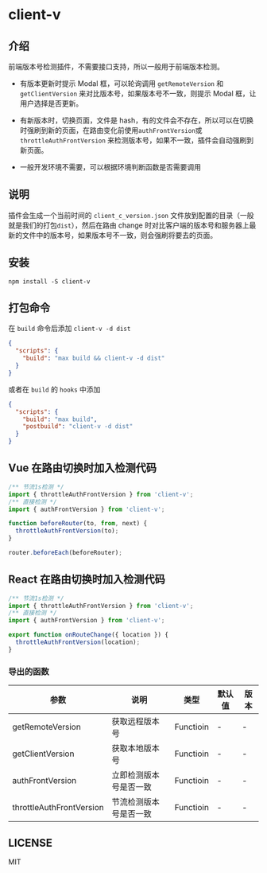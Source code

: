 # client-v

## 介绍

前端版本号检测插件，不需要接口支持，所以一般用于前端版本检测。

- 有版本更新时提示 Modal 框，可以轮询调用 `getRemoteVersion` 和 `getClientVersion` 来对比版本号，如果版本号不一致，则提示 Modal 框，让用户选择是否更新。

- 有新版本时，切换页面，文件是 hash，有的文件会不存在，所以可以在切换时强刷到新的页面，在路由变化前使用`authFrontVersion`或`throttleAuthFrontVersion` 来检测版本号，如果不一致，插件会自动强刷到新页面。

- 一般开发环境不需要，可以根据环境判断函数是否需要调用

## 说明

插件会生成一个当前时间的 `client_c_version.json` 文件放到配置的目录（一般就是我们的打包`dist`），然后在路由 change 时对比客户端的版本号和服务器上最新的文件中的版本号，如果版本号不一致，则会强刷将要去的页面。

## 安装

```
npm install -S client-v
```

## 打包命令

在 `build` 命令后添加 `client-v -d dist`

```json
{
  "scripts": {
    "build": "max build && client-v -d dist"
  }
}
```

或者在 `build` 的 `hooks` 中添加

```json
{
  "scripts": {
    "build": "max build",
    "postbuild": "client-v -d dist"
  }
}
```

## Vue 在路由切换时加入检测代码

```js
/** 节流1s检测 */
import { throttleAuthFrontVersion } from 'client-v';
/** 直接检测 */
import { authFrontVersion } from 'client-v';

function beforeRouter(to, from, next) {
  throttleAuthFrontVersion(to);
}

router.beforeEach(beforeRouter);
```

## React 在路由切换时加入检测代码

```js
/** 节流1s检测 */
import { throttleAuthFrontVersion } from 'client-v';
/** 直接检测 */
import { authFrontVersion } from 'client-v';

export function onRouteChange({ location }) {
  throttleAuthFrontVersion(location);
}
```

### 导出的函数

| 参数                     | 说明                   | 类型      | 默认值 | 版本 |
| ------------------------ | ---------------------- | --------- | ------ | ---- |
| getRemoteVersion         | 获取远程版本号         | Functioin | -      | -    |
| getClientVersion         | 获取本地版本号         | Functioin | -      | -    |
| authFrontVersion         | 立即检测版本号是否一致 | Functioin | -      | -    |
| throttleAuthFrontVersion | 节流检测版本号是否一致 | Functioin | -      | -    |

## LICENSE

MIT
